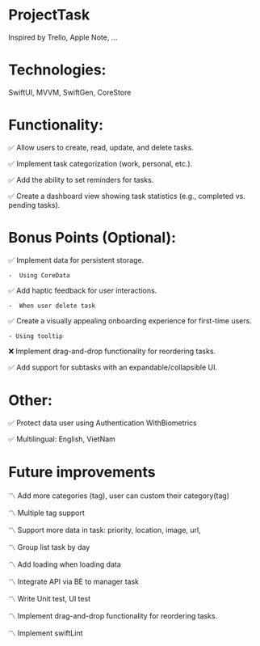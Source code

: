 # ProjectTask
Inspired by Trello, Apple Note, ...

# Technologies: 
SwiftUI, MVVM, SwiftGen, CoreStore



# Functionality:


  ✅ Allow users to create, read, update, and delete tasks.


  ✅ Implement task categorization (work, personal, etc.).


  ✅ Add the ability to set reminders for tasks.


  ✅ Create a dashboard view showing task statistics (e.g., completed vs. pending tasks).

# Bonus Points (Optional):


  ✅ Implement data for persistent storage.
    
    -  Using CoreData


  ✅ Add haptic feedback for user interactions.


    -  When user delete task


  ✅ Create a visually appealing onboarding experience for first-time users. 


    - Using tooltip

  ❌ Implement drag-and-drop functionality for reordering tasks.

  ✅ Add support for subtasks with an expandable/collapsible UI.



# Other:


✅ Protect data user using Authentication WithBiometrics 


✅ Multilingual: English, VietNam



# Future improvements


〽️ Add more categories (tag), user can custom their category(tag)


〽️ Multiple tag support


〽️ Support more data in task: priority, location, image, url,


〽️ Group list task by day


〽️ Add loading when loading data


〽️ Integrate API via BE to manager task


〽️ Write Unit test, UI test


〽️ Implement drag-and-drop functionality for reordering tasks. 


〽️ Implement swiftLint

